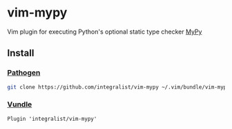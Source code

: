 # vim-mypy

Vim plugin for executing Python's optional static type checker [MyPy](http://mypy-lang.org/)

## Install

### [Pathogen](https://github.com/tpope/vim-pathogen)

```bash
git clone https://github.com/integralist/vim-mypy ~/.vim/bundle/vim-mypy
```

### [Vundle](https://github.com/gmarik/vundle)

```
Plugin 'integralist/vim-mypy'
```
